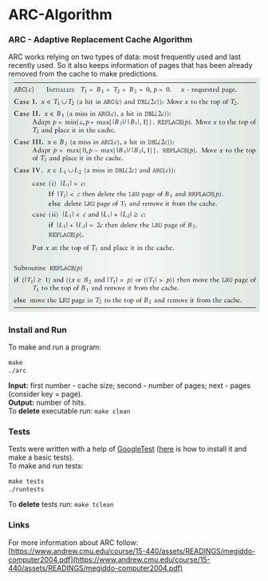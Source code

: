 # ARC-Algorithm   
###  ARC - Adaptive Replacement Cache Algorithm   
ARC works relying on two types of data: most frequently used and  last recently used. So it also keeps information of pages that has been already removed from the cache to make predictions.   
![arc-algorithm.png](files/arc-algorithm.png)    
### Install and Run   
To make and run a program:   
```
make
./arc
```
**Input:** first number - cache size; second - number of pages; next - pages (consider key = page).   
**Output:**  number of hits.   
To **delete** executable run: `make clean
`   
### Tests   
Tests were written with a help of [GoogleTest](https://google.github.io/googletest/) ([here](https://habr.com/ru/articles/667880/) is how to install it and make a basic tests).    
To make and run tests:   
```
make tests
./runtests
```
To **delete** tests run: `make tclean`    
### Links   
For more information about ARC follow: [https://www.andrew.cmu.edu/course/15-440/assets/READINGS/megiddo-computer2004.pdf](https://www.andrew.cmu.edu/course/15-440/assets/READINGS/megiddo-computer2004.pdf)    
   
